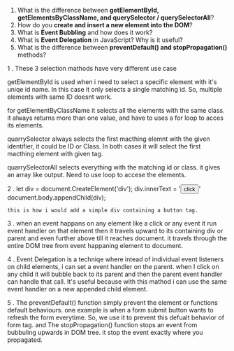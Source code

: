 1. What is the difference between **getElementById, getElementsByClassName, and querySelector / querySelectorAll**?
2. How do you **create and insert a new element into the DOM**?
3. What is **Event Bubbling** and how does it work?
4. What is **Event Delegation** in JavaScript? Why is it useful?
5. What is the difference between **preventDefault() and stopPropagation()** methods?

<!-- Answer to the question no 1 -->
1 . These 3 selection mathods have very different use case

getElementById is used when i need to select a specific element with it's uniqe id name. In this case it only selects a single matching id. So, multiple elements with same ID doesnt work.

for getElementByClassName it selects all the elements with the same class. it always returns more than one value, and have to uses a for loop to acces its elements.

quarrySelector always selects the first macthing elemnt with the given identifier, it could be ID or Class. In both cases it will select the first macthing element with given tag.

quarrySelectorAll selects everything with the matching id or class. it gives an array like output. Need to use loop to accese the elements. 



2 . let div = document.CreateElement('div');
    div.innerText = '<button>click</button>' 
    document.body.appendChild(div);

    this is how i would add a simple div containing a button tag. 



3 . when an event happans on any element like a click or any event it run event handler on that element then it travels upward to its containing div or parent and even further above till it reaches document. it travels through the entire DOM tree from event happaning element to document.



4 . Event Delegation is a techniqe where intead of individual event listeners on child elements, i can set a event handler on the parent. when I click on any child it will bubble back to its parent and then the parent event handler can handle that call. It's useful because with this mathod i can use the same event handler on a new appended child element. 




5 . The preventDefault() function simply prevent the element or functions default behaviours. one example is when a form submit button wants to refresh the form everytime. So, we use it to prevent this defualt behavior of form tag.
and
The stopPropagation() function stops an event from bubbuling upwards in DOM tree. it stop the event exactly where you propagated.